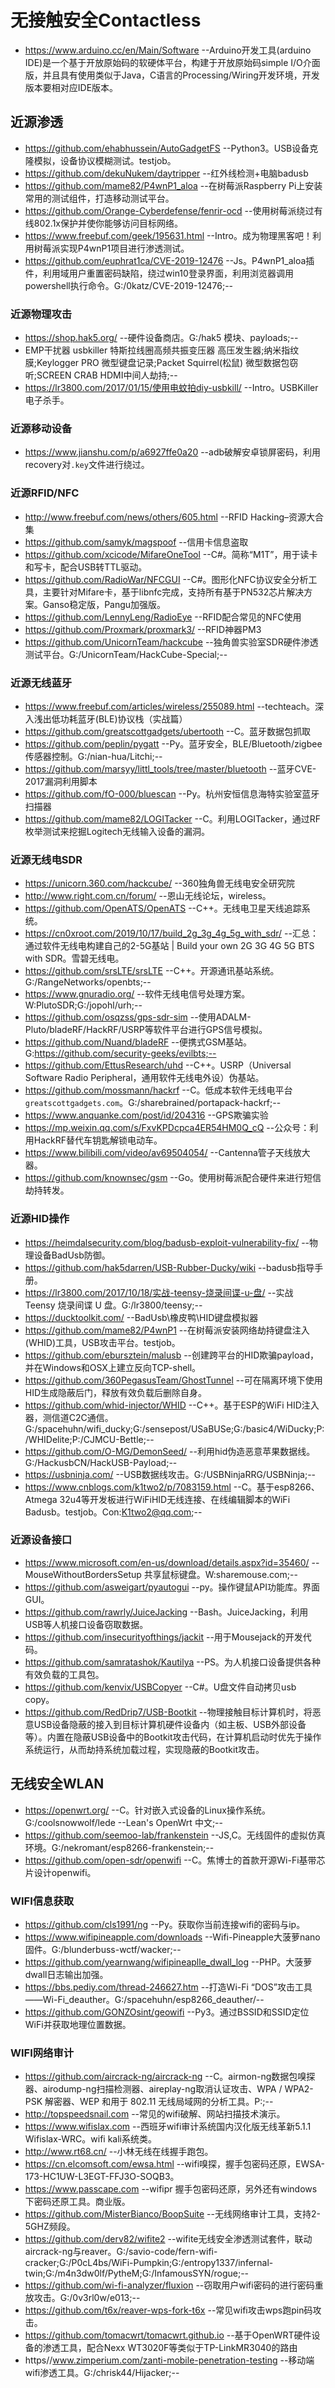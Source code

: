 # 无接触安全Contactless
- https://www.arduino.cc/en/Main/Software    --Arduino开发工具(arduino IDE)是一个基于开放原始码的软硬体平台，构建于开放原始码simple I/O介面版，并且具有使用类似于Java，C语言的Processing/Wiring开发环境，开发版本要相对应IDE版本。
## 近源渗透
- https://github.com/ehabhussein/AutoGadgetFS    --Python3。USB设备克隆模拟，设备协议模糊测试。testjob。
- https://github.com/dekuNukem/daytripper    --红外线检测+电脑badusb
- https://github.com/mame82/P4wnP1_aloa    --在树莓派Raspberry Pi上安装常用的测试组件，打造移动测试平台。
- https://github.com/Orange-Cyberdefense/fenrir-ocd    --使用树莓派绕过有线802.1x保护并使你能够访问目标网络。
- https://www.freebuf.com/geek/195631.html    --Intro。成为物理黑客吧！利用树莓派实现P4wnP1项目进行渗透测试。
- https://github.com/euphrat1ca/CVE-2019-12476    --Js。P4wnP1_aloa插件，利用域用户重置密码缺陷，绕过win10登录界面，利用浏览器调用powershell执行命令。G:/0katz/CVE-2019-12476;--
### 近源物理攻击
- https://shop.hak5.org/    --硬件设备商店。G:/hak5 模块、payloads;--
- EMP干扰器 usbkiller 特斯拉线圈高频共振变压器 高压发生器;纳米指纹膜;Keylogger PRO 微型键盘记录;Packet Squirrel(松鼠) 微型数据包窃听;SCREEN CRAB HDMI中间人劫持;--
- https://lr3800.com/2017/01/15/使用电蚊拍diy-usbkill/    --Intro。USBKiller电子杀手。
### 近源移动设备
- https://www.jianshu.com/p/a6927ffe0a20    --adb破解安卓锁屏密码，利用recovery对`.key`文件进行绕过。
### 近源RFID/NFC
- http://www.freebuf.com/news/others/605.html    --RFID Hacking–资源大合集
- https://github.com/samyk/magspoof    --信用卡信息盗取
- https://github.com/xcicode/MifareOneTool    --C#。简称“M1T”，用于读卡和写卡，配合USB转TTL驱动。
- https://github.com/RadioWar/NFCGUI    --C#。图形化NFC协议安全分析工具，主要针对Mifare卡，基于libnfc完成，支持所有基于PN532芯片解决方案。Ganso稳定版，Pangu加强版。
- https://github.com/LennyLeng/RadioEye    --RFID配合常见的NFC使用
- https://github.com/Proxmark/proxmark3/    --RFID神器PM3
- https://github.com/UnicornTeam/hackcube    --独角兽实验室SDR硬件渗透测试平台。G:/UnicornTeam/HackCube-Special;--
### 近源无线蓝牙
- https://www.freebuf.com/articles/wireless/255089.html    --techteach。深入浅出低功耗蓝牙(BLE)协议栈（实战篇）
- https://github.com/greatscottgadgets/ubertooth    --C。蓝牙数据包抓取
- https://github.com/peplin/pygatt    --Py。蓝牙安全，BLE/Bluetooth/zigbee传感器控制。G:/nian-hua/Litchi;--
- https://github.com/marsyy/littl_tools/tree/master/bluetooth    --蓝牙CVE-2017漏洞利用脚本
- https://github.com/fO-000/bluescan    --Py。杭州安恒信息海特实验室蓝牙扫描器
- https://github.com/mame82/LOGITacker    --C。利用LOGITacker，通过RF枚举测试来挖掘Logitech无线输入设备的漏洞。
### 近源无线电SDR
- https://unicorn.360.com/hackcube/    --360独角兽无线电安全研究院
- http://www.right.com.cn/forum/    --恩山无线论坛，wireless。
- https://github.com/OpenATS/OpenATS    --C++。无线电卫星天线追踪系统。
- https://cn0xroot.com/2019/10/17/build_2g_3g_4g_5g_with_sdr/    --汇总：通过软件无线电构建自己的2-5G基站 | Build your own 2G 3G 4G 5G BTS with SDR。雪碧无线电。
- https://github.com/srsLTE/srsLTE    --C++。开源通讯基站系统。G:/RangeNetworks/openbts;--
- https://www.gnuradio.org/    --软件无线电信号处理方案。W:PlutoSDR;G:/jopohl/urh;--
- https://github.com/osqzss/gps-sdr-sim    --使用ADALM-Pluto/bladeRF/HackRF/USRP等软件平台进行GPS信号模拟。
- https://github.com/Nuand/bladeRF    --便携式GSM基站。G:https://github.com/security-geeks/evilbts;--
- https://github.com/EttusResearch/uhd    --C++。USRP（Universal Software Radio Peripheral，通用软件无线电外设）伪基站。
- https://github.com/mossmann/hackrf    --C。低成本软件无线电平台`greatscottgadgets.com`。G:/sharebrained/portapack-hackrf;--
- https://www.anquanke.com/post/id/204316    --GPS欺骗实验
- https://mp.weixin.qq.com/s/FxvKPDcpca4ER54HM0Q_cQ    --公众号：利用HackRF替代车钥匙解锁电动车。
- https://www.bilibili.com/video/av69504054/    --Cantenna管子天线放大器。
- https://github.com/knownsec/gsm    --Go。使用树莓派配合硬件来进行短信劫持转发。
### 近源HID操作
- https://heimdalsecurity.com/blog/badusb-exploit-vulnerability-fix/    --物理设备BadUsb防御。
- https://github.com/hak5darren/USB-Rubber-Ducky/wiki    --badusb指导手册。
- https://lr3800.com/2017/10/18/实战-teensy-烧录间谍-u-盘/    --实战 Teensy 烧录间谍 U 盘。G:/lr3800/teensy;--
- https://ducktoolkit.com/    --BadUsb\橡皮鸭\HID键盘模拟器
- https://github.com/mame82/P4wnP1    --在树莓派安装网络劫持键盘注入(WHID)工具，USB攻击平台。testjob。
- https://github.com/ebursztein/malusb    --创建跨平台的HID欺骗payload，并在Windows和OSX上建立反向TCP-shell。
- https://github.com/360PegasusTeam/GhostTunnel    --可在隔离环境下使用HID生成隐蔽后门，释放有效负载后删除自身。
- https://github.com/whid-injector/WHID    --C++。基于ESP的WiFi HID注入器，测信道C2C通信。G:/spacehuhn/wifi_ducky;G:/sensepost/USaBUSe;G:/basic4/WiDucky;P:/WHIDelite;P:/CJMCU-Bettle;--
- https://github.com/O-MG/DemonSeed/    --利用hid伪造恶意苹果数据线。G:/HackusbCN/HackUSB-Payload;--
- https://usbninja.com/    --USB数据线攻击。G:/USBNinjaRRG/USBNinja;--
- https://www.cnblogs.com/k1two2/p/7083159.html    --C。基于esp8266、Atmega 32u4等开发板进行WiFiHID无线连接、在线编辑脚本的WiFi Badusb。testjob。Con:K1two2@qq.com;--
### 近源设备接口
- https://www.microsoft.com/en-us/download/details.aspx?id=35460/    --MouseWithoutBordersSetup 共享鼠标键盘。W:sharemouse.com;--
- https://github.com/asweigart/pyautogui    --py。操作键鼠API功能库。界面GUI。
- https://github.com/rawrly/JuiceJacking    --Bash。JuiceJacking，利用USB等人机接口设备窃取数据。
- https://github.com/insecurityofthings/jackit    --用于Mousejack的开发代码。
- https://github.com/samratashok/Kautilya    --PS。为人机接口设备提供各种有效负载的工具包。
- https://github.com/kenvix/USBCopyer    --C#。U盘文件自动拷贝usb copy。
- https://github.com/RedDrip7/USB-Bootkit    --物理接触目标计算机时，将恶意USB设备隐蔽的接入到目标计算机硬件设备内（如主板、USB外部设备等）。内置在隐蔽USB设备中的Bootkit攻击代码，在计算机启动时优先于操作系统运行，从而劫持系统加载过程，实现隐蔽的Bootkit攻击。
## 无线安全WLAN
- https://openwrt.org/    --C。针对嵌入式设备的Linux操作系统。G:/coolsnowwolf/lede --Lean's OpenWrt 中文;--
- https://github.com/seemoo-lab/frankenstein    --JS,C。无线固件的虚拟仿真环境。G:/nekromant/esp8266-frankenstein;--
- https://github.com/open-sdr/openwifi    --C。焦博士的首款开源Wi-Fi基带芯片设计openwifi。
### WIFI信息获取
- https://github.com/cls1991/ng    --Py。获取你当前连接wifi的密码与ip。
- https://www.wifipineapple.com/downloads    --Wifi-Pineapple大菠萝nano固件。G:/blunderbuss-wctf/wacker;--
- https://github.com/yearnwang/wifipineaplle_dwall_log    --PHP。大菠萝dwall日志输出加强。
- https://bbs.pediy.com/thread-246627.htm    --打造Wi-Fi “DOS”攻击工具——Wi-Fi_deauther。G:/spacehuhn/esp8266_deauther/--
- https://github.com/GONZOsint/geowifi    --Py3。通过BSSID和SSID定位WiFi并获取地理位置数据。
### WIFI网络审计
- https://github.com/aircrack-ng/aircrack-ng    --C。airmon-ng数据包嗅探器、airodump-ng扫描检测器、aireplay-ng取消认证攻击、WPA / WPA2-PSK 解密器、WEP 和用于 802.11 无线局域网的分析工具。P:;--
- http://topspeedsnail.com    --常见的wifi破解、网站扫描技术演示。
- https://www.wifislax.com    --西班牙wifi审计系统国内汉化版无线革新5.1.1 Wifislax-WRC。wifi kali系统类。
- http://www.rt68.cn/    --小林无线在线握手跑包。
- https://cn.elcomsoft.com/ewsa.html    --wifi嗅探，握手包密码还原，EWSA-173-HC1UW-L3EGT-FFJ3O-SOQB3。
- https://www.passcape.com    --wifipr 握手包密码还原，另外还有windows下密码还原工具。商业版。
- https://github.com/MisterBianco/BoopSuite    --无线网络审计工具，支持2-5GHZ频段。
- https://github.com/derv82/wifite2    --wifite无线安全渗透测试套件，联动aircrack-ng与reaver。G:/savio-code/fern-wifi-cracker;G:/P0cL4bs/WiFi-Pumpkin;G:/entropy1337/infernal-twin;G:/m4n3dw0lf/PytheM;G:/InfamousSYN/rogue;--
- https://github.com/wi-fi-analyzer/fluxion    --窃取用户wifi密码的进行密码重放攻击。G:/0v3rl0w/e013;--
- https://github.com/t6x/reaver-wps-fork-t6x    --常见wifi攻击wps跑pin码攻击。
- https://github.com/tomacwrt/tomacwrt.github.io    --基于OpenWRT硬件设备的渗透工具，配合Nexx WT3020F等类似于TP-LinkMR3040的路由
- https//www.zimperium.com/zanti-mobile-penetration-testing    --移动端wifi渗透工具。G:/chrisk44/Hijacker;--